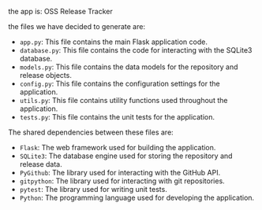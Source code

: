 the app is: OSS Release Tracker

the files we have decided to generate are: 
- `app.py`: This file contains the main Flask application code.
- `database.py`: This file contains the code for interacting with the SQLite3 database.
- `models.py`: This file contains the data models for the repository and release objects.
- `config.py`: This file contains the configuration settings for the application.
- `utils.py`: This file contains utility functions used throughout the application.
- `tests.py`: This file contains the unit tests for the application.

The shared dependencies between these files are:
- `Flask`: The web framework used for building the application.
- `SQLite3`: The database engine used for storing the repository and release data.
- `PyGithub`: The library used for interacting with the GitHub API.
- `gitpython`: The library used for interacting with git repositories.
- `pytest`: The library used for writing unit tests.
- `Python`: The programming language used for developing the application.